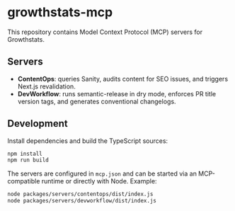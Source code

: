 # growthstats-mcp

This repository contains Model Context Protocol (MCP) servers for Growthstats.

## Servers

- **ContentOps**: queries Sanity, audits content for SEO issues, and triggers Next.js revalidation.
- **DevWorkflow**: runs semantic-release in dry mode, enforces PR title version tags, and generates conventional changelogs.

## Development

Install dependencies and build the TypeScript sources:

```bash
npm install
npm run build
```

The servers are configured in `mcp.json` and can be started via an MCP-compatible runtime or directly with Node. Example:

```bash
node packages/servers/contentops/dist/index.js
node packages/servers/devworkflow/dist/index.js
```
